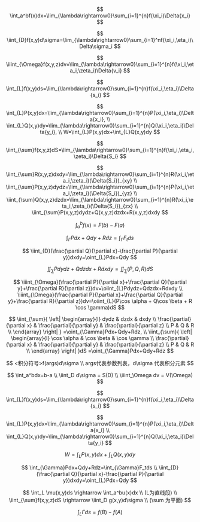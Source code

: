 $$
\int_a^bf(x)dx=\lim_{\lambda\rightarrow0}\sum_{i=1}^{n}f(\xi_i)\Delta{x_i}
$$

$$
\iint_{D}f(x,y)d\sigma=\lim_{\lambda\rightarrow0}\sum_{i=1}^nf(\xi_i,\eta_i)\Delta\sigma_i
$$

$$
\iiint_{\Omega}f(x,y,z)dv=\lim_{\lambda\rightarrow0}\sum_{i=1}^{n}f(\xi_i,\eta_i,\zeta_i)\Delta{v_i}
$$

$$
\int_{L}f(x,y)ds=\lim_{\lambda\rightarrow0}\sum_{i=1}^{n}f(\xi_i,\eta_i)\Delta{s_i}
$$

$$
\int_{L}P(x,y)dx=\lim_{\lambda\rightarrow0}\sum_{i=1}^{n}P(\xi_i,\eta_i)\Delta{x_i}, \\
\int_{L}Q(x,y)dy=\lim_{\lambda\rightarrow0}\sum_{i=1}^{n}Q(\xi_i,\eta_i)\Delta{y_i}, \\
W=\int_{L}P(x,y)dx+\int_{L}Q(x,y)dy
$$

$$
\iint_{\sum}f(x,y,z)dS=\lim_{\lambda\rightarrow0}\sum_{i=1}^{n}f(\xi_i,\eta_i,\zeta_i)\Delta{S_i}
$$

$$
\iint_{\sum}R(x,y,z)dxdy=\lim_{\lambda\rightarrow0}\sum_{i=1}^{n}R(\xi_i,\eta_i,\zeta_i)(\Delta{S_i})_{xy} \\
\iint_{\sum}P(x,y,z)dydz=\lim_{\lambda\rightarrow0}\sum_{i=1}^{n}P(\xi_i,\eta_i,\zeta_i)(\Delta{S_i})_{yz} \\
\iint_{\sum}Q(x,y,z)dzdx=\lim_{\lambda\rightarrow0}\sum_{i=1}^{n}R(\xi_i,\eta_i,\zeta_i)(\Delta{S_i})_{zx} \\
\iint_{\sum}P(x,y,z)dydz+Q(x,y,z)dzdx+R(x,y,z)dxdy
$$

$$
\int_a^bf(x)=F(b)-F(a)
$$

$$
\int_{\Gamma}Pdx+Qdy+Rdz=\int_{\Gamma}F_tds
$$

$$
\iint_{D}(\frac{\partial Q}{\partial x}-\frac{\partial P}{\partial y})dxdy=\oint_{L}Pdx+Qdy
$$

$$
\iint_{\sum}Pdydz+Qdzdx+Rdxdy=\iint_{\sum}(P,Q,R)dS
$$

$$
\iiint_{\Omega}(\frac{\partial P}{\partial x}+\frac{\partial Q}{\partial y}+\frac{\partial R}{\partial z})dv=\oiint_{L}Pdydz+Qdzdx+Rdxdy \\
\iiint_{\Omega}(\frac{\partial P}{\partial x}+\frac{\partial Q}{\partial y}+\frac{\partial R}{\partial z})dv=\oiint_{L}(P\cos \alpha + Q\cos \beta + R \cos \gamma)dS
$$

$$
\iint_{\sum}{
\left|
\begin{array}{l}
dydz & dzdx & dxdy \\
\frac{\partial}{\partial x} & \frac{\partial}{\partial y} & \frac{\partial}{\partial z} \\
P & Q & R \\
\end{array}
\right|
}
=\oint_{\Gamma}Pdx+Qdy+Rdz, \\
\iint_{\sum}{
\left|
\begin{array}{l}
\cos \alpha & \cos \beta & \cos \gamma \\
\frac{\partial}{\partial x} & \frac{\partial}{\partial y} & \frac{\partial}{\partial z} \\
P & Q & R \\
\end{array}
\right|
}dS
=\oint_{\Gamma}Pdx+Qdy+Rdz
$$

$$
<积分符号>f(args)d\sigma \\
args代表参数列表，d\sigma 代表积分元素
$$

$$
\int_a^bdx=b-a \\
\iint_D d\sigma = S(D) \\
\iiint_\Omega dv = V(\Omega)
$$

$$
\int_{L}f(x,y)ds=\lim_{\lambda\rightarrow0}\sum_{i=1}^{n}f(\xi_i,\eta_i)\Delta{s_i}
$$

$$
\int_{L}P(x,y)dx=\lim_{\lambda\rightarrow0}\sum_{i=1}^{n}P(\xi_i,\eta_i)\Delta{x_i} \\
\int_{L}Q(x,y)dy=\lim_{\lambda\rightarrow0}\sum_{i=1}^{n}Q(\xi_i,\eta_i)\Delta{y_i}
$$

$$
W=\int_{L}P(x,y)dx+\int_{L}Q(x,y)dy
$$

$$
\int_{\Gamma}Pdx+Qdy+Rdz=\int_{\Gamma}F_tds \\
\iint_{D}(\frac{\partial Q}{\partial x}-\frac{\partial P}{\partial y})dxdy=\oint_{L}Pdx+Qdy
$$

$$
\int_L \mu(x,y)ds \rightarrow \int_a^bu(x)dx \\
(L为直线段) \\
\iint_{\sum}f(x,y,z)dS \rightarrow \iint_D g(x,y)d\sigma \\
(\sum 为平面)
$$

$$
\int_L \Gamma ds = f(B)-f(A)
$$

